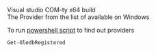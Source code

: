 Visual studio COM-ty x64 build<br />
The Provider from the list of available on Windows

To run [powershell script](http://dbadailystuff.com/list-all-ole-db-providers-in-powershell) to find out providers
```
Get-OledbRegistered
```

